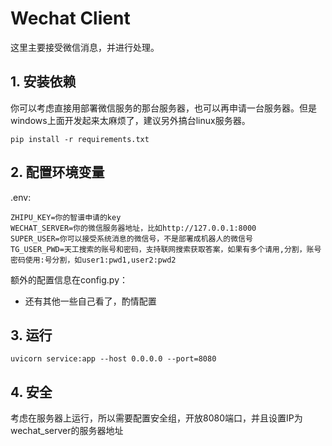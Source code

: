 # Wechat Client

这里主要接受微信消息，并进行处理。

## 1. 安装依赖

你可以考虑直接用部署微信服务的那台服务器，也可以再申请一台服务器。但是windows上面开发起来太麻烦了，建议另外搞台linux服务器。

```
pip install -r requirements.txt
```

## 2. 配置环境变量
.env:

```
ZHIPU_KEY=你的智谱申请的key
WECHAT_SERVER=你的微信服务器地址，比如http://127.0.0.1:8000
SUPER_USER=你可以接受系统消息的微信号，不是部署成机器人的微信号
TG_USER_PWD=天工搜索的账号和密码，支持联网搜索获取答案，如果有多个请用,分割，账号密码使用:号分割，如user1:pwd1,user2:pwd2
```

额外的配置信息在config.py：
- 还有其他一些自己看了，酌情配置

## 3. 运行
```
uvicorn service:app --host 0.0.0.0 --port=8080
```

## 4. 安全
考虑在服务器上运行，所以需要配置安全组，开放8080端口，并且设置IP为wechat_server的服务器地址